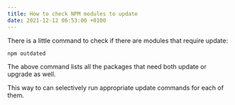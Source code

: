 ```yaml
---
title: How to check NPM modules to update
date: 2021-12-12 06:53:00 +0100
---
```




There is a little command to check if there are modules that require update:

```shell
npm outdated
```

The above command lists all the packages that need both update or upgrade as well.

This way to can selectively run appropriate update commands for each of them.